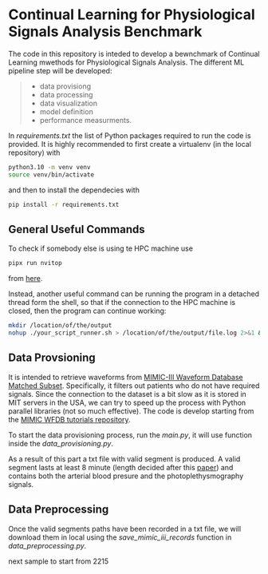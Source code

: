 # Continual Learning for Physiological Signals Analysis Benchmark

The code in this repository is inteded to develop a bewnchmark of Continual Learning mwethods for Physiological Signals Analysis.
The different ML pipeline step will be developed:

>- data provisiong
>- data processing
>- data visualization
>- model definition
>- performance measurments.

In *requirements.txt* the list of Python packages required to run the code is provided.
It is highly recommended to first create a virtualenv (in the local repository) with

```bash
python3.10 -m venv venv
source venv/bin/activate
```

and then to install the dependecies with

```bash
pip install -r requirements.txt
```

## General Useful Commands

To check if somebody else is using te HPC machine use

```bash
pipx run nvitop
```

from [here](https://github.com/XuehaiPan/nvitop).

Instead, another useful command can be running the program in a detached thread form the shell, so that if the connection to the HPC machine is closed, then the program can continue working:

```bash
mkdir /location/of/the/output
nohup ./your_script_runner.sh > /location/of/the/output/file.log 2>&1 &
```

## Data Provsioning

It is intended to retrieve waveforms from [MIMIC-III Waveform Database Matched Subset](https://physionet.org/content/mimic3wdb-matched/1.0/).
Specifically, it filters out patients who do not have required signals.
Since the connection to the dataset is a bit slow as it is stored in MIT servers in the USA, we can try to speed up the process with Python parallel libraries (not so much effective).
The code is develop starting from the [MIMIC WFDB tutorials repository](https://github.com/wfdb/mimic_wfdb_tutorials/tree/main).

To start the data provisioning process, run the *main.py*, it will use function inside the *data_provisioning.py*.

As a result of this part a txt file with valid segment is produced. A valid segment lasts at least 8 minute (length decided after this [paper](https://ieeexplore.ieee.org/document/9082808)) and contains both the arterial blood presure and the photoplethysmography signals.

## Data Preprocessing

Once the valid segments paths have been recorded in a txt file, we will download them in local using the *save_mimic_iii_records* function in *data_preprocessing.py*.

next sample to start from 2215 